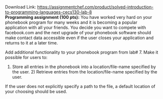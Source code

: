 Download Link: https://assignmentchef.com/product/solved-introduction-to-programming-languages-cecs130-lab-8
<br>
<strong> </strong><strong style="font-family: -apple-system, BlinkMacSystemFont, 'Segoe UI', Roboto, Oxygen-Sans, Ubuntu, Cantarell, 'Helvetica Neue', sans-serif;">Programming assignment (100 pts):</strong><span style="font-family: -apple-system, BlinkMacSystemFont, 'Segoe UI', Roboto, Oxygen-Sans, Ubuntu, Cantarell, 'Helvetica Neue', sans-serif;"> You have worked very hard on your phonebook program for many weeks and it is becoming a popular application with all your friends. You decide you want to compete with facebook.com and the next upgrade of your phonebook software should make contact data accessible even if the user closes your application and returns to it at a later time. </span>




Add additional functionality to your phonebook program from lab# 7.  Make it possible for users to:




1) Store all entries in the phonebook into a location/file-name specified by the user.  2) Retrieve entries from the location/file-name specified by the user.




If the user does not explicitly specify a path to the file, a default location of your choosing should be used.